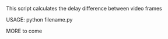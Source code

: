 This script calculates the delay difference between video frames

USAGE:
python filename.py


MORE to come
